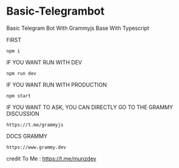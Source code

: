# Basic-Telegrambot
Basic Telegram Bot With Grammyjs Base With Typescript

FIRST
```
npm i
```

IF YOU WANT RUN WITH DEV 
```
npm run dev
```

IF YOU WANT RUN WITH PRODUCTION
```
npm start
```

IF YOU WANT TO ASK, YOU CAN DIRECTLY GO TO THE GRAMMY DISCUSSION
```
https://t.me/grammyjs
```

DOCS GRAMMY
```
https://www.grammy.dev
```

credit To Me : https://t.me/munzdev
